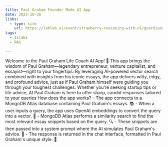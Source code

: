 ```yaml
---
title: Paul Graham Founder Mode AI App
date: 2023-10-26
links:
  - type: site
    url: https://lablab.ai/event/strawberry-reasoning-with-o1/guardians-of-the-galaxy/paul-graham-founder-mode-ai-app
tags:
  - 11labs
  - RAG

---
```


Welcome to the Paul Graham Life Coach AI App! 🎉 This app brings the wisdom of Paul Graham—legendary entrepreneur, venture capitalist, and essayist—right to your fingertips. By leveraging AI-powered vector search combined with insights from his iconic essays, the app delivers witty, edgy, and profound advice, just as if Paul Graham himself were guiding you through your toughest challenges. Whether you’re seeking startup tips or life advice, AI Paul Graham is here to offer sharp, candid responses tailored to your queries How does the app works? - The app connects to a MongoDB Atlas database containing Paul Graham's essays. 📚 - When a user inputs a query, the app uses OpenAI embeddings to convert the query into a vector. 🧠 - MongoDB Atlas performs a similarity search to find the most relevant essay snippets based on the query. 🔍 - These snippets are then passed into a system prompt where the AI simulates Paul Graham's advice. 📝 - The response is returned in the chat interface, formatted in Paul Graham's unique style. 💬


<!--more-->

